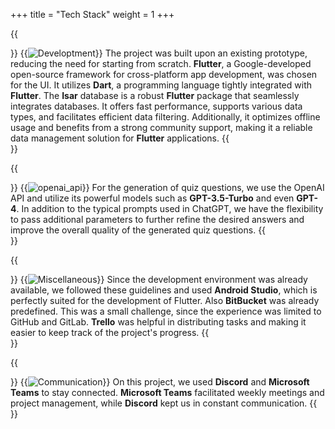 +++
title = "Tech Stack"
weight = 1
+++

{{<section title="💻 Development">}}
{{<image src="techstack_dev.png" alt="Developtment" >}}
The project was built upon an existing prototype, reducing the need for starting from scratch. **Flutter**, a Google-developed open-source framework for cross-platform app development, was chosen for the UI. It utilizes **Dart**, a programming language tightly integrated with **Flutter**. The **Isar** database is a robust **Flutter** package that seamlessly integrates databases. It offers fast performance, supports various data types, and facilitates efficient data filtering. Additionally, it optimizes offline usage and benefits from a strong community support, making it a reliable data management solution for **Flutter** applications.
{{</section>}}

{{<section title="🧠 AI & API">}}
{{<image src="techstack_api.png" alt="openai_api" >}}
For the generation of quiz questions, we use the OpenAI API and utilize its powerful models such as **GPT-3.5-Turbo** and even **GPT-4**. In addition to the typical prompts used in ChatGPT, we have the flexibility to pass additional parameters to further refine the desired answers and improve the overall quality of the generated quiz questions.
{{</section>}}

{{<section title="✨ Miscellaneous">}}
{{<image src="techstack_misc.png" alt="Miscellaneous" >}}
Since the development environment was already available, we followed these guidelines and used **Android Studio**, which is perfectly suited for the development of Flutter. Also **BitBucket** was already predefined. This was a small challenge, since the experience was limited to GitHub and GitLab. **Trello** was helpful in distributing tasks and making it easier to keep track of the project's progress.
{{</section>}}


{{<section title="🗣️ Communication">}}
{{<image src="techstack_communication.png" alt="Communication" >}}
On this project, we used **Discord** and **Microsoft Teams** to stay connected. **Microsoft Teams** facilitated weekly meetings and project management, while **Discord** kept us in constant communication.
{{</section>}}
